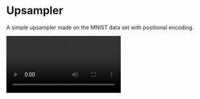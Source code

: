 # Upsampler
A simple upsampler made on the MNIST data set with positional encoding.

![demo](./download.mp4)
